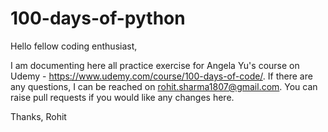 # 100-days-of-python

Hello fellow coding enthusiast,

I am documenting here all practice exercise for Angela Yu's course on Udemy - https://www.udemy.com/course/100-days-of-code/.
If there are any questions, I can be reached on rohit.sharma1807@gmail.com.
You can raise pull requests if you would like any changes here.

Thanks,
Rohit
